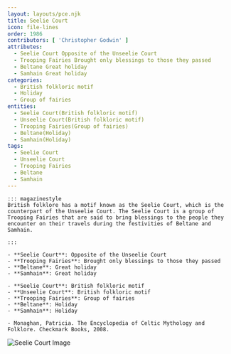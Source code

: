 ```yaml
---
layout: layouts/pce.njk
title: Seelie Court
icon: file-lines
order: 1986
contributors: [ 'Christopher Godwin' ]
attributes:
  - Seelie Court Opposite of the Unseelie Court
  - Trooping Fairies Brought only blessings to those they passed
  - Beltane Great holiday
  - Samhain Great holiday
categories:
  - British folkloric motif
  - Holiday
  - Group of fairies
entities:
  - Seelie Court(British folkloric motif)
  - Unseelie Court(British folkloric motif)
  - Trooping Fairies(Group of fairies)
  - Beltane(Holiday)
  - Samhain(Holiday)
tags:
  - Seelie Court
  - Unseelie Court
  - Trooping Fairies
  - Beltane
  - Samhain
---
```

``` tab [group1:Info]
::: magazinestyle
British folklore has a motif known as the Seelie Court, which is the counterpart of the Unseelie Court. The Seelie Court is a group of Trooping Fairies that are said to bring blessings to the people they encounter on their travels during the festivities of Beltane and Samhain.

:::
```
``` tab [group1:Attributes]
- **Seelie Court**: Opposite of the Unseelie Court
- **Trooping Fairies**: Brought only blessings to those they passed
- **Beltane**: Great holiday
- **Samhain**: Great holiday
```
``` tab [group1:Entities]
- **Seelie Court**: British folkloric motif
- **Unseelie Court**: British folkloric motif
- **Trooping Fairies**: Group of fairies
- **Beltane**: Holiday
- **Samhain**: Holiday
```
``` tab [group1:Sources]
- Monaghan, Patricia. The Encyclopedia of Celtic Mythology and Folklore. Checkmark Books, 2008.
```
![Seelie Court Image]([None])
